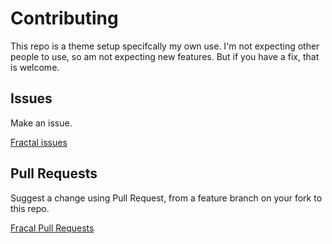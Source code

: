# Contributing

This repo is a theme setup specifcally my own use. I'm not expecting other people to use, so am not expecting new features. But if you have a fix, that is welcome.


## Issues

Make an issue.

[Fractal issues](https://github.com/MichaelCurrin/fractal/issues)


## Pull Requests

Suggest a change using Pull Request, from a feature branch on your fork to this repo.

[Fracal Pull Requests](https://github.com/MichaelCurrin/fractal/pulls)
